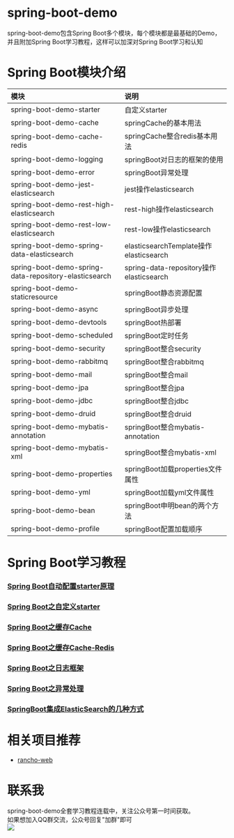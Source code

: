 # spring-boot-demo
spring-boot-demo包含Spring Boot多个模块，每个模块都是最基础的Demo，并且附加Spring Boot学习教程，这样可以加深对Spring Boot学习和认知

# Spring Boot模块介绍
|模块|说明|
|:---|:---|
|spring-boot-demo-starter|自定义starter|
|spring-boot-demo-cache|springCache的基本用法|
|spring-boot-demo-cache-redis|springCache整合redis基本用法|
|spring-boot-demo-logging|springBoot对日志的框架的使用|
|spring-boot-demo-error|springBoot异常处理|
|spring-boot-demo-jest-elasticsearch|jest操作elasticsearch|
|spring-boot-demo-rest-high-elasticsearch|rest-high操作elasticsearch|
|spring-boot-demo-rest-low-elasticsearch|rest-low操作elasticsearch|
|spring-boot-demo-spring-data-elasticsearch|elasticsearchTemplate操作elasticsearch|
|spring-boot-demo-spring-data-repository-elasticsearch|spring-data-repository操作elasticsearch|
|spring-boot-demo-staticresource|springBoot静态资源配置|
|spring-boot-demo-async|springBoot异步处理|
|spring-boot-demo-devtools|springBoot热部署|
|spring-boot-demo-scheduled|springBoot定时任务|
|spring-boot-demo-security|springBoot整合security|
|spring-boot-demo-rabbitmq|springBoot整合rabbitmq|
|spring-boot-demo-mail|springBoot整合mail|
|spring-boot-demo-jpa|springBoot整合jpa|
|spring-boot-demo-jdbc|springBoot整合jdbc|
|spring-boot-demo-druid|springBoot整合druid|
|spring-boot-demo-mybatis-annotation|springBoot整合mybatis-annotation|
|spring-boot-demo-mybatis-xml|springBoot整合mybatis-xml|
|spring-boot-demo-properties|springBoot加载properties文件属性|
|spring-boot-demo-yml|springBoot加载yml文件属性|
|spring-boot-demo-bean|springBoot申明bean的两个方法|
|spring-boot-demo-profile|springBoot配置加载顺序|

# Spring Boot学习教程
### [Spring Boot自动配置starter原理](https://mp.weixin.qq.com/s/P-I21C9w3BSOZe982ocepg)
### [Spring Boot之自定义starter](https://mp.weixin.qq.com/s/FRCv6_-5Q0DyjFr-u9MQQw)
### [Spring Boot之缓存Cache](https://mp.weixin.qq.com/s/qC3ytGlKK3U_UKFeOtxERQ)
### [Spring Boot之缓存Cache-Redis](https://mp.weixin.qq.com/s/KHefywzaNc8z22ynTl7xWg)
### [Spring Boot之日志框架](https://mp.weixin.qq.com/s/A-BnEJ3dXHPjx2IuPsUoSg)
### [Spring Boot之异常处理](https://mp.weixin.qq.com/s/yIYZuf2Bg6ngGuQ1mxfo_g)
### [SpringBoot集成ElasticSearch的几种方式](https://mp.weixin.qq.com/s/I-7nFHmfkRFXg-jzD1YIDA)

# 相关项目推荐
* [rancho-web](https://github.com/rancho00/rancho-web)

# 联系我
spring-boot-demo全套学习教程连载中，关注公众号第一时间获取。<br>
如果想加入QQ群交流，公众号回复"加群"即可<br>
![](https://github.com/rancho00/spring-boot-demo/blob/master/document/resource/8cm.jpg)<br>


